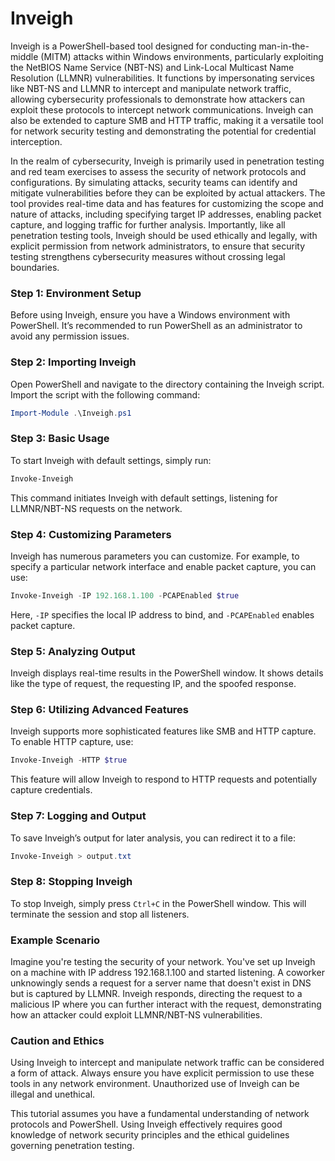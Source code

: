 # Inveigh

Inveigh is a PowerShell-based tool designed for conducting man-in-the-middle (MITM) attacks within Windows environments, particularly exploiting the NetBIOS Name Service (NBT-NS) and Link-Local Multicast Name Resolution (LLMNR) vulnerabilities. It functions by impersonating services like NBT-NS and LLMNR to intercept and manipulate network traffic, allowing cybersecurity professionals to demonstrate how attackers can exploit these protocols to intercept network communications. Inveigh can also be extended to capture SMB and HTTP traffic, making it a versatile tool for network security testing and demonstrating the potential for credential interception.

In the realm of cybersecurity, Inveigh is primarily used in penetration testing and red team exercises to assess the security of network protocols and configurations. By simulating attacks, security teams can identify and mitigate vulnerabilities before they can be exploited by actual attackers. The tool provides real-time data and has features for customizing the scope and nature of attacks, including specifying target IP addresses, enabling packet capture, and logging traffic for further analysis. Importantly, like all penetration testing tools, Inveigh should be used ethically and legally, with explicit permission from network administrators, to ensure that security testing strengthens cybersecurity measures without crossing legal boundaries.

### Step 1: Environment Setup

Before using Inveigh, ensure you have a Windows environment with PowerShell. It’s recommended to run PowerShell as an administrator to avoid any permission issues.

### Step 2: Importing Inveigh

Open PowerShell and navigate to the directory containing the Inveigh script. Import the script with the following command:

```powershell
Import-Module .\Inveigh.ps1
```

### Step 3: Basic Usage

To start Inveigh with default settings, simply run:

```powershell
Invoke-Inveigh
```

This command initiates Inveigh with default settings, listening for LLMNR/NBT-NS requests on the network.

### Step 4: Customizing Parameters

Inveigh has numerous parameters you can customize. For example, to specify a particular network interface and enable packet capture, you can use:

```powershell
Invoke-Inveigh -IP 192.168.1.100 -PCAPEnabled $true
```

Here, `-IP` specifies the local IP address to bind, and `-PCAPEnabled` enables packet capture.

### Step 5: Analyzing Output

Inveigh displays real-time results in the PowerShell window. It shows details like the type of request, the requesting IP, and the spoofed response.

### Step 6: Utilizing Advanced Features

Inveigh supports more sophisticated features like SMB and HTTP capture. To enable HTTP capture, use:

```powershell
Invoke-Inveigh -HTTP $true
```

This feature will allow Inveigh to respond to HTTP requests and potentially capture credentials.

### Step 7: Logging and Output

To save Inveigh’s output for later analysis, you can redirect it to a file:

```powershell
Invoke-Inveigh > output.txt
```

### Step 8: Stopping Inveigh

To stop Inveigh, simply press `Ctrl+C` in the PowerShell window. This will terminate the session and stop all listeners.

### Example Scenario

Imagine you're testing the security of your network. You've set up Inveigh on a machine with IP address 192.168.1.100 and started listening. A coworker unknowingly sends a request for a server name that doesn't exist in DNS but is captured by LLMNR. Inveigh responds, directing the request to a malicious IP where you can further interact with the request, demonstrating how an attacker could exploit LLMNR/NBT-NS vulnerabilities.

### Caution and Ethics

Using Inveigh to intercept and manipulate network traffic can be considered a form of attack. Always ensure you have explicit permission to use these tools in any network environment. Unauthorized use of Inveigh can be illegal and unethical.

This tutorial assumes you have a fundamental understanding of network protocols and PowerShell. Using Inveigh effectively requires good knowledge of network security principles and the ethical guidelines governing penetration testing.